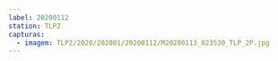 ```yaml
---
label: 20200112
station: TLP2
capturas:
  - imagem: TLP2/2020/202001/20200112/M20200113_023530_TLP_2P.jpg
---
```


